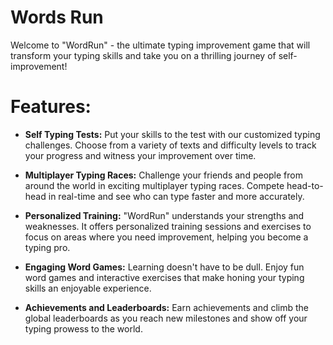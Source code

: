 # Words Run
Welcome to "WordRun" - the ultimate typing improvement game that will transform your typing skills and take you on a thrilling journey of self-improvement!

# Features:

* **Self Typing Tests:** Put your skills to the test with our customized typing challenges. Choose from a variety of texts and difficulty levels to track your progress and witness your improvement over time.

* **Multiplayer Typing Races:** Challenge your friends and people from around the world in exciting multiplayer typing races. Compete head-to-head in real-time and see who can type faster and more accurately.

* **Personalized Training:** "WordRun" understands your strengths and weaknesses. It offers personalized training sessions and exercises to focus on areas where you need improvement, helping you become a typing pro.

* **Engaging Word Games:** Learning doesn't have to be dull. Enjoy fun word games and interactive exercises that make honing your typing skills an enjoyable experience.

* **Achievements and Leaderboards:** Earn achievements and climb the global leaderboards as you reach new milestones and show off your typing prowess to the world.
